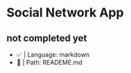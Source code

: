 # Social Network App

## not completed yet

- :white_check_mark: | Language: markdown
- :black_square_button: | Path: READEME.md
